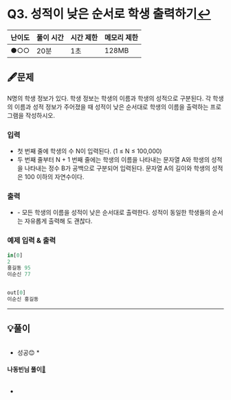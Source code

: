 # Q3. 성적이 낮은 순서로 학생 출력하기[↩](../this_is_codingtest)

| 난이도 | 풀이 시간 | 시간 제한 | 메모리 제한 |
| ------ | --------- | --------- | ----------- |
| ●○○    | 20분      | 1초       | 128MB       |

## 🖋️문제
N명의 학생 정보가 있다. 학생 정보는 학생의 이름과 학생의 성적으로 구분된다. 각 학생의 이름과 성적 정보가 주어졌을 때 성적이 낮은 순서대로 학생의 이름을 출력하는 프로그램을 작성하시오.

### 입력
* 첫 번째 줄에 학생의 수 N이 입력된다. (1 ≤ N ≤ 100,000) 
* 두 번째 줄부터 N + 1 번째 줄에는 학생의 이름을 나타내는 문자열 A와 학생의 성적을 나타내는 정수 B가 공백으로 구분되어 입력된다. 문자열 A의 길이와 학생의 성적은 100 이하의 자연수이다.

### 출력
* \- 모든 학생의 이름을 성적이 낮은 순서대로 출력한다. 성적이 동일한 학생들의 순서는 자유롭게 출력해 도 괜찮다.

### 예제 입력 & 출력

```python
in[0]
2
홍길동 95
이순신 77


out[0]
이순신 홍길동
```

---

## 💡풀이
```python

```
* 성공😊
  * 

#### 나동빈님 풀이[📌](https://github.com/ndb796/python-for-coding-test/blob/master/6/10.py)

```python

```

* 
